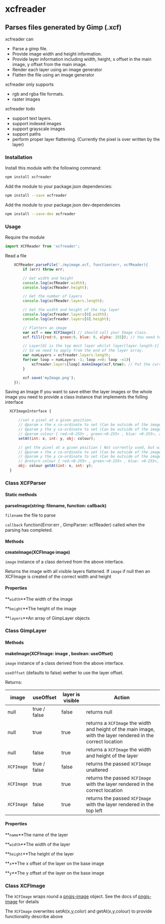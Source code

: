 # xcfreader
## Parses files generated by Gimp (.xcf)

xcfreader can

* Parse a gimp file.
* Provide image width and height information.
* Provide layer information including width, height, x offset in the main image, y offset from the main image.
* Render each layer using an image generator
* Flatten the file using an image generator


xcfreader only supports

* rgb and rgba file formats.
* raster images

xcfreader todo

* support text layers.
* support indexed images
* support grayscale images
* support paths
* perform proper layer flattening. (Currently the pixel is over written by the layer)

### Installation

Install this module with the following command:

```sh
npm install xcfreader
```

Add the module to your package.json dependencies:

```sh
npm install --save xcfreader
```

Add the module to your package.json dev-dependencies

```sh
npm install --save-dev xcfreader
```

### Usage

Require the module
```js
import XCFReader from 'xcfreader';
```

Read a file
```js
    XCFReader.parseFile('./myimage.xcf, function(err, xcfReader){
        if (err) throw err;

        // Get width and height
        console.log(xcfReader.width);
        console.log(xcfReader.height);

        // Get the number of layers
        console.log(xcfReader.layers.length);

        // Get the width and height of the top layer
        console.log(xcfreader.layers[0].width);
        console.log(xcfreader.layers[0].height);

        // Flattern an image
        var xcf = new XCFImage() // should call your Image class.
        xcf.fill({red:0, green:0, blue: 0, alpha: 255}); // You need to set up the image with the default background for the image.

        // Layer[0] is the top most layer whilst layer[layer.length-1] is the lowest level
        // So we need to apply from the end of the layer array. 
        var numLayers = xcfreader.layers.length;
        for(var loop = numLayers -1; loop >=0; loop -=1){
            xcfreader.layers[loop].makeImage(xcf,true); // Put the current layer on to the image.
        }

        xcf.save('myImage.png');
    });
```

Saving an Image
If you want to save either the layer images or the whole image you need to provide a class instance that implements the folling interface

```js
  XCFImageInterface {

      //set a pixel at a given position.
      // @param x the x co-ordinate to set (Can be outside of the image);
      // @param y the y co-ordinate to set (Can be outside of the image);
      // @param colour { red:<0-255> , green:<0-255> , blue: <0-255>, alpha: <o-255>} // alpha is only include if the layer includes transparancy informatin 
      setAt(int: x, int: y, obj: colour);

      // get the pixel at a given position ( Not currently used, but will in the future to perform flattening)
      // @param x the x co-ordinate to set (Can be outside of the image);
      // @param y the y co-ordinate to set (Can be outside of the image);
      // @return colour { red:<0-255> , green:<0-255> , blue: <0-255>, alpha: <o-255>} // alpha is only include if the layer includes transparancy informatin 
      obj: colour getAt(int: x, int: y);
  }
```
  
### Class XCFParser

#### Static methods
**parseImage(string: filename, function: callback)**

`filename` the file to parse

`callback` function(Error:err , GimpParser: xcfReader) called when the parsing has completed.

#### Methods
**createImage(XCFImage image)**

`image` instance of a class derived from the above interface.

Returns the image with all visible layers flattened. If `image` if null then an XCFImage is created of the correct width and height

#### Properties

**`width`**The width of the image

**`height`**The height of the image

**`layers`**An array of GimpLayer objects

### Class GimpLayer

#### Methods
**makeImage(XCFImage: image , boolean: useOffset)**

`image` instance of a class derived from the above interface.

`useOffset` (defaults to false) wether to use the layer offset.

Returns:

| image      | useOffset    | layer is visible|Action        |
|------------|--------------|-----------------|--------------|
| null       | true / false | false           | returns null |
| null       | true         | true            | returns a `XCFImage` the width and height of the main image, with the layer rendered in the correct location|
| null       | false        | true            | returns a `XCFImage` the width and height of the layer|
| `XCFImage` | true / false | false           | returns the passed `XCFImage` unaltered|
| `XCFImage` | true         | true            | returns the passed `XCFImage` with the layer rendered  in the correct location|
| `XCFImage` | false        | true            | returns the passed `XCFImage` with the layer rendered  in the top left |

#### Properties
**`name`**The name of the layer

**`width`**The width of the layer

**`height`**The height of the layer

**`x`**The x offset of the layer on the base image

**`y`**The y offset of the layer on the base image


### Class XCFImage
The `XCFImage` wraps round a [pngjs-image](https://www.npmjs.com/package/pngjs-image) object. See the docs of [pngjs-image](https://www.npmjs.com/package/pngjs-image) for details

The `XCFImage` overwrites setAt(x,y,color) and getAt(x,y,colour) to provide functionality describe above